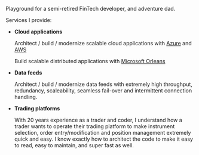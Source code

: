 Playground for a semi-retired FinTech developer, and adventure dad.

Services I provide: 

- **Cloud applications**

  Architect / build / modernize scalable cloud applications with [Azure](https://azure.microsoft.com/en-au) and [AWS](https://aws.amazon.com/)

  Build scalable distributed applications with [Microsoft Orleans](https://learn.microsoft.com/en-us/dotnet/orleans/ "Orleans home page")

- **Data feeds**

  Architect / build / modernize data feeds with extremely high throughput, redundancy, scaleability, seamless fail-over and intermittent connection handling.

- **Trading platforms**

  With 20 years experience as a trader and coder, I understand how a trader wants to operate their trading platform to make instrument selection, order entry/modification and position management extremely quick and easy. I know exactly how to architect the code to make it easy to read, easy to maintain, and super fast as well.

    
  
